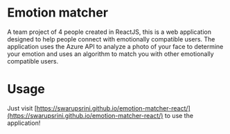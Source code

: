 # Emotion matcher
A team project of 4 people created in ReactJS, this is a web application designed to help people connect with emotionally compatible users. The application uses the Azure API to analyze a photo of your face to determine your emotion and uses an algorithm to match you with other emotionally compatible users.

# Usage
Just visit [https://swarupsrini.github.io/emotion-matcher-react/](https://swarupsrini.github.io/emotion-matcher-react/) to use the application!
